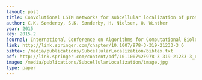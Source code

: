 ```yaml
---
layout: post
title: Convolutional LSTM networks for subcellular localization of proteins
author: C.K. Sønderby, S.K. Sønderby, H. Nielsen, O. Winther
year: 2015
key: 2015.2
journal: International Conference on Algorithms for Computational Biology
link: http://link.springer.com/chapter/10.1007/978-3-319-21233-3_6
bibtex: /media/publications/SubcellularLocalization/bibtex.txt
pdf: http://link.springer.com/content/pdf/10.1007%2F978-3-319-21233-3_6.pdf
image: /media/publications/SubcellularLocalization/image.jpg
type: paper
---
```


